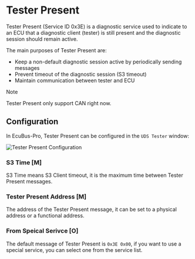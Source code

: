 # Tester Present

Tester Present (Service ID 0x3E) is a diagnostic service used to indicate to an ECU that a diagnostic client (tester) is still present and the diagnostic session should remain active.

The main purposes of Tester Present are:

- Keep a non-default diagnostic session active by periodically sending messages
- Prevent timeout of the diagnostic session (S3 timeout)
- Maintain communication between tester and ECU

> [!NOTE]
> Tester Present only support CAN right now.

## Configuration

In EcuBus-Pro, Tester Present can be configured in the `UDS Tester` window:

![Tester Present Configuration](./tp.png)


### S3 Time [M]

S3 Time means S3 Client timeout, it is the maximum time between Tester Present messages.

### Tester Present Address [M]

The address of the Tester Present message, it can be set to a physical address or a functional address.

### From Speical Serivce [O]

The default message of Tester Present is `0x3E 0x00`, if you want to use a special service, you can select one from the service list.







